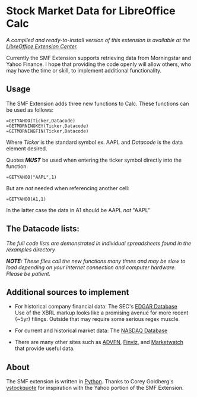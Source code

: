 Stock Market Data for LibreOffice Calc
================================

*A compiled and ready-to-install version of this extension is available at the [LibreOffice Extension Center](http://extensions.libreoffice.org/extension-center/smf-extension/).*

Currently the SMF Extension supports retrieving data from Morningstar and Yahoo Finance. I hope that providing the code openly will allow others, who may have the time or skill, to implement additional functionality.

Usage
------------------------
The SMF Extension adds three new functions to Calc.  These functions can be used as follows:  

    =GETYAHOO(Ticker,Datacode)
    =GETMORNINGKEY(Ticker,Datacode)
    =GETMORNINGFIN(Ticker,Datacode)  

Where *Ticker* is the standard symbol ex. AAPL and *Datacode* is the data element desired.  

Quotes *__MUST__* be used when entering the ticker symbol directly into the function:
  
    =GETYAHOO("AAPL",1)  
But are *not* needed when referencing another cell:
  
    =GETYAHOO(A1,1)  
In the latter case the data in A1 should be AAPL *not* "AAPL"  

The Datacode lists:
-----------------------
*The full code lists are demonstrated in individual spreadsheets found in the /examples directory*  

*__NOTE:__ These files call the new functions many times and may be slow to load depending on your internet connection and computer hardware. Please be patient.*  

Additional sources to implement 
-------------------------
* For historical company financial data: The SEC's [EDGAR Database](http://www.sec.gov/edgar/searchedgar/companysearch.html)  
Use of the XBRL markup looks like a promising avenue for more recent (~5yr) filings.  Outside that may require some serious regex muscle.

* For current and historical market data: The [NASDAQ Database](http://www.nasdaq.com/symbol/ge/historical)  

* There are many other sites such as [ADVFN](http://www.advfn.com/), [Finviz](http://finviz.com/), and [Marketwatch](http://www.marketwatch.com/) that provide useful data.  

About
-------------------------
The SMF extension is written in [Python](www.python.org).  Thanks to Corey Goldberg's [ystockquote](https://github.com/cgoldberg/ystockquote) for inspiration with the Yahoo portion of the SMF Extension.
